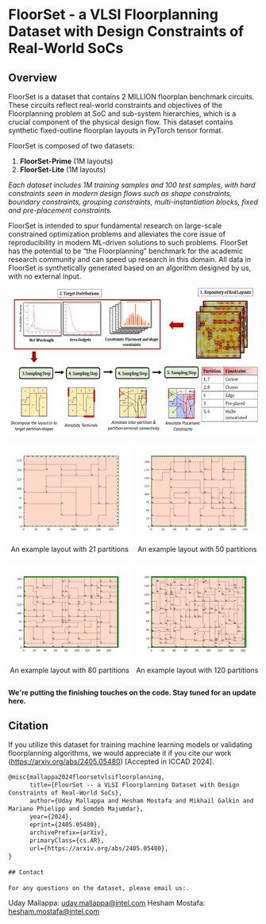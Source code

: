 # FloorSet - a VLSI Floorplanning Dataset with Design Constraints of Real-World SoCs

## Overview 

FloorSet is a dataset that contains 2 MILLION floorplan benchmark circuits. These circuits reflect real-world constraints and objectives of the Floorplanning problem at SoC and sub-system hierarchies, which is a crucial component of the physical design flow. This dataset contains synthetic fixed-outline floorplan layouts in PyTorch tensor format.

FloorSet is composed of two datasets:
1. **FloorSet-Prime** (1M layouts)
2. **FloorSet-Lite** (1M layouts)

*Each dataset includes 1M training samples and 100 test samples, with hard constraints seen in modern design flows such as shape constraints, boundary constraints, grouping constraints, multi-instantiation blocks, fixed and pre-placement constraints.* 

FloorSet is intended to spur fundamental research on large-scale constrained optimization problems and alleviates the core issue of reproducibility in modern ML-driven solutions to such problems. FloorSet has the potential to be “the Floorplanning” benchmark for the academic research community and can speed up research in this domain. All data in FloorSet is synthetically generated based on an algorithm designed by us, with no external input.


<p align="center">
  <img src="images/primeflow.png" height=300>
</p>

<div style="display: flex; flex-wrap: wrap; gap: 10px;">
    <div style="flex: 1 1 calc(50% - 10px); text-align: center;">
        <img src="images/primelayout21.png" alt="Image 1" width="250"/>
        <p>An example layout with 21 partitions</p>
    </div>
    <div style="flex: 1 1 calc(50% - 10px); text-align: center;">
        <img src="images/primelayout50.png" alt="Image 2" width="250"/>
        <p>An example layout with 50 partitions</p>
    </div>
    <div style="flex: 1 1 calc(50% - 10px); text-align: center;">
        <img src="images/primelayout80.png" alt="Image 3" width="250"/>
        <p>An example layout with 80 partitions</p>
    </div>
    <div style="flex: 1 1 calc(50% - 10px); text-align: center;">
        <img src="images/primelayout120.png" alt="Image 4" width="250"/>
        <p>An example layout with 120 partitions</p>
    </div>
</div>




**We're putting the finishing touches on the code. Stay tuned for an update here.**

## Citation

If you utilize this dataset for training machine learning models or validating floorplanning algorithms, we would appreciate it if you cite our work (https://arxiv.org/abs/2405.05480) [Accepted in ICCAD 2024].

```
@misc{mallappa2024floorsetvlsifloorplanning,
      title={FloorSet -- a VLSI Floorplanning Dataset with Design Constraints of Real-World SoCs}, 
      author={Uday Mallappa and Hesham Mostafa and Mikhail Galkin and Mariano Phielipp and Somdeb Majumdar},
      year={2024},
      eprint={2405.05480},
      archivePrefix={arXiv},
      primaryClass={cs.AR},
      url={https://arxiv.org/abs/2405.05480}, 
}

## Contact

For any questions on the dataset, please email us:.

```
Uday Mallappa: uday.mallappa@intel.com
Hesham Mostafa: hesham.mostafa@intel.com
```